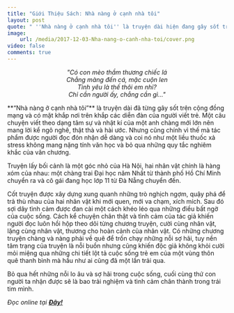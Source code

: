 ```yaml
---
title: "Giới Thiệu Sách: Nhà nàng ở cạnh nhà tôi"
layout: post
quote: " ''Nhà nàng ở cạnh nhà tôi'' là truyện dài hiện đang gây sốt trên cộng đồng mạng và có mặt khắp nơi trên khắp các diễn đàn của người viết trẻ."
image: 
    url: /media/2017-12-03-Nha-nang-o-canh-nha-toi/cover.png
video: false
comments: true
---
```

<p align="center"><i>"Có con mèo thầm thương chiếc lá<BR> 
Chẳng màng đến cá, mặc cuộn len<BR>  
Tình yêu là thế thôi em nhỉ?<BR> 
Chỉ cần người ấy, chẳng cần gì..."<BR></i>
</p>
**“Nhà nàng ở cạnh nhà tôi”** là truyện dài đã từng gây sốt trên cộng đồng mạng và có mặt khắp nơi trên khắp các diễn đàn của người viết trẻ. Một câu chuyện viết theo dạng tâm sự và nhật kí của một anh chàng mới lớn nên mang lời kể ngô nghê, thật thà và hài ước. Nhưng cũng chính vì thế mà tác phẩm được người đọc đón nhận dễ dàng và coi nó như một liều thuốc xả stress không mang nặng tính văn học và bỏ qua những quy tắc nghiêm khắc của văn chương.

Truyện lấy bối cảnh là một góc nhỏ của Hà Nội, hai nhân vật chính là hàng xóm của nhau: một chàng trai Đại học năm Nhất từ thành phố Hồ Chí Minh chuyển ra và cô gái đang học lớp 11 từ Đà Nẵng chuyển đến.

Cốt truyện được xây dựng xung quanh những trò nghịch ngợm, quậy phá để trả thù nhau của hai nhân vật khi mới quen, mới va chạm, xích mích. Sau đó sợi dây tình cảm được đan cài một cách khéo léo qua những điều bất ngờ của cuộc sống. Cách kể chuyện chân thật và tình cảm của tác giả khiến người đọc luôn hồi hộp theo dõi từng chương truyện, cười cùng nhân vật, lặng cùng nhân vật, thương cho hoàn cảnh của nhân vật. Có những chương truyện chàng và nàng phải về quê để trốn chạy những nỗi sợ hãi, tuy nền tâm trạng của truyện là nỗi buồn nhưng cũng khiến độc giả không khỏi cười mỏi miệng qua những chi tiết lột tả cuộc sống trẻ em của một vùng thôn quê thanh bình mà hầu như ai cũng đã một lần trải qua.

Bỏ qua hết những nỗi lo âu và sợ hãi trong cuộc sống, cuối cùng thứ con người ta nhận được sẽ là bao trải nghiệm và tình cảm chân thành trong trái tim mình. 

_Đọc online tại [**Đây!**](http://truyenfull.vn/nha-nang-o-canh-nha-toi/chuong-1/)_